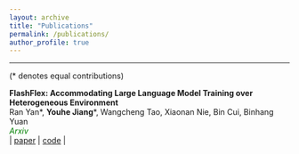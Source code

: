 ```yaml
---
layout: archive
title: "Publications"
permalink: /publications/
author_profile: true
---
```


---
(* denotes equal contributions)  

**FlashFlex: Accommodating Large Language Model Training over Heterogeneous Environment**  
Ran Yan\*, **Youhe Jiang**\*, Wangcheng Tao, Xiaonan Nie, Bin Cui, Binhang Yuan   
<span style="color:green; font-style:italic">Arxiv</span>   
| [paper](https://arxiv.org/pdf/2409.01143)
| [code](https://github.com/Relaxed-System-Lab/FlashFlex) |
